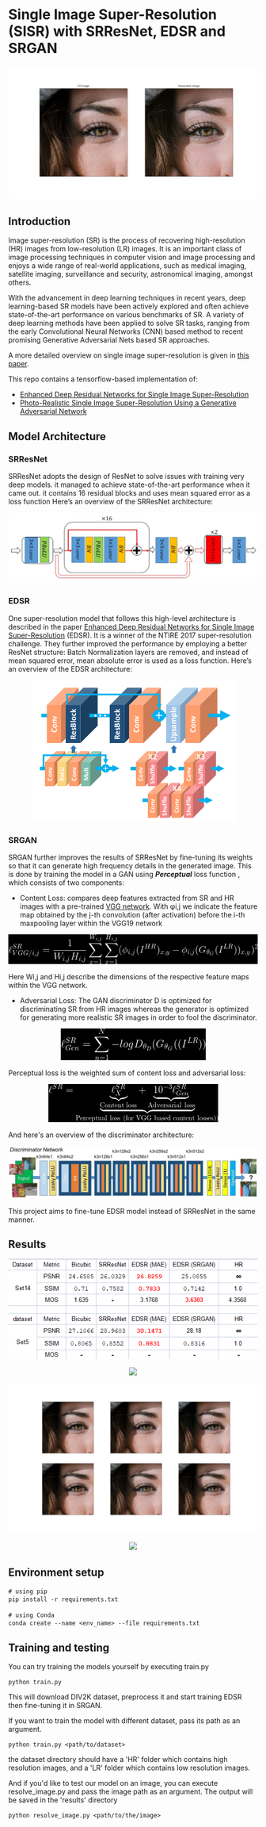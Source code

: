 # Single Image Super-Resolution (SISR) with SRResNet, EDSR and SRGAN

![Result](docs/images/headline.png)

## Introduction

Image super-resolution (SR) is the process of recovering high-resolution (HR) images from low-resolution (LR) images. It is an important class of image processing techniques in computer vision and image processing and enjoys a wide range of real-world applications, such as medical imaging, satellite imaging, surveillance and security, astronomical imaging, amongst others.

With the advancement in deep learning techniques in recent years, deep learning-based SR models have been actively explored and often achieve state-of-the-art performance on various benchmarks of SR. A variety of deep learning methods have been applied to solve SR tasks, ranging from the early Convolutional Neural Networks (CNN) based method to recent promising Generative Adversarial Nets based SR approaches.

A more detailed overview on single image super-resolution is given in [this paper](https://arxiv.org/abs/1808.03344).

This repo contains a tensorflow-based implementation of:
- [Enhanced Deep Residual Networks for Single Image Super-Resolution](https://arxiv.org/abs/1707.02921)
- [Photo-Realistic Single Image Super-Resolution Using a Generative Adversarial Network](https://arxiv.org/abs/1609.04802)

## Model Architecture
### **SRResNet**
SRResNet adopts the design of ResNet to solve issues with training very deep models. it managed to achieve state-of-the-art performance when it came out. it contains 16 residual blocks and uses mean squared error as a loss function Here’s an overview of the SRResNet architecture:
<p align="center">
<img src="docs/images/srresnet.JPG">
</p>

### **EDSR**
One super-resolution model that follows this high-level architecture is described in the paper [Enhanced Deep Residual Networks for Single Image Super-Resolution](https://arxiv.org/abs/1707.02921) (EDSR). It is a winner of the NTIRE 2017 super-resolution challenge. They further improved the performance by employing a better ResNet structure: Batch Normalization layers are removed, and instead of mean squared error, mean absolute error is used as a loss function. Here’s an overview of the EDSR architecture:

<p align="center">
<img src="docs/images/EDSR.png">
</p>

### **SRGAN**
SRGAN further improves the results of SRResNet by fine-tuning its weights so that it can generate high frequency details in the generated image. This is done by training the model in a GAN using ***Perceptual*** loss function , which consists of two components:
- Content Loss: compares deep features extracted from SR and HR images with a pre-trained [VGG network](https://arxiv.org/abs/1409.1556). With  φi,j we indicate the feature map obtained by the j-th convolution (after activation) before the i-th maxpooling layer within the VGG19 network

<p align="center">
<img src="docs/images/content_loss.png">
</p>

Here Wi,j and Hi,j describe the dimensions of the
respective feature maps within the VGG network.

- Adversarial Loss:  The GAN discriminator D is optimized for discriminating SR from HR images whereas the generator is optimized for generating more realistic SR images in order to fool the discriminator.

<p align="center">
<img src="docs/images/adversarial_loss.png">
</p>

Perceptual loss is the weighted sum of content loss and adversarial loss:

<p align="center">
<img src="docs/images/perc_loss.png">
</p>

And here's an overview of the discriminator architecture:

<p align="center">
<img src="docs/images/discriminator.JPG">
</p>

This project aims to fine-tune EDSR model instead of SRResNet in the same manner.

## Results
<p align="center">
<img src="docs/images/performance.png">
</p>

<p align="center">
<img src="docs/images/808.png">
</p>

<p align="center">
<img src="docs/images/855.png">
</p>

<p align="center">
<img src="docs/images/826.png">
</p>

## Environment setup
```
# using pip
pip install -r requirements.txt

# using Conda
conda create --name <env_name> --file requirements.txt
```

## Training and testing
You can try training the models yourself by executing train.py

```
python train.py
```
This will download DIV2K dataset, preprocess it and start training EDSR then fine-tuning it in SRGAN.

If you want to train the model with different dataset, pass its path as an argument.
```
python train.py <path/to/dataset>
```
the dataset directory should have a 'HR' folder which contains high resolution images, and a 'LR' folder which contains low resolution images.

And if you'd like to test our model on an image, you can execute resolve_image.py and pass the image path as an argument. The output will be saved in the 'results' directory

```
python resolve_image.py <path/to/the/image>
```